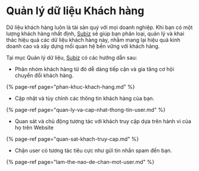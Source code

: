 # Quản lý dữ liệu Khách hàng

Dữ liệu khách hàng luôn là tài sản quý với mọi doanh nghiệp. Khi bạn có một lượng khách hàng nhất định, [Subiz](https://subiz.com/vi/) sẽ giúp bạn phân loại, quản lý và khai thác hiệu quả các dữ liệu khách hàng này, nhằm mang lại hiệu quả kinh doanh cao và xây dựng mối quan hệ bền vững với khách hàng.

Tại mục Quản lý dữ liệu, [Subiz](https://subiz.com/vi/) có các hướng dẫn sau:

* Phân nhóm khách hàng từ đó dễ dàng tiếp cận và gia tăng cơ hội chuyển đổi khách hàng.

{% page-ref page="phan-khuc-khach-hang.md" %}

* Cập nhật và tùy chỉnh các thông tin khách hàng của bạn.

{% page-ref page="quan-ly-va-cap-nhat-thong-tin-user.md" %}

* Quan sát và chủ động tương tác với khách truy cập dựa trên hành vi của họ trên Website

{% page-ref page="quan-sat-khach-truy-cap.md" %}

* Chặn user có tương tác tiêu cực như gửi tin nhắn spam đến bạn.

{% page-ref page="lam-the-nao-de-chan-mot-user.md" %}

